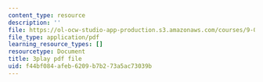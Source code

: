 ```yaml
---
content_type: resource
description: ''
file: https://ol-ocw-studio-app-production.s3.amazonaws.com/courses/9-00-introduction-to-psychology-fall-2004/f44bf084afeb6209b7b273a5ac73039b_10489.pdf
file_type: application/pdf
learning_resource_types: []
resourcetype: Document
title: 3play pdf file
uid: f44bf084-afeb-6209-b7b2-73a5ac73039b
---
```

